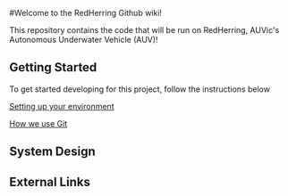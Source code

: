 #Welcome to the RedHerring Github wiki!

This repository contains the code that will be run on RedHerring, AUVic's Autonomous Underwater Vehicle (AUV)!

## Getting Started
To get started developing for this project, follow the instructions below

[Setting up your environment](https://github.com/uvic-auvic/RedHerring/wiki/Setting-up-your-development-environment)

[How we use Git](https://github.com/uvic-auvic/RedHerring/wiki/Git-Workflow)

## System Design

## External Links
